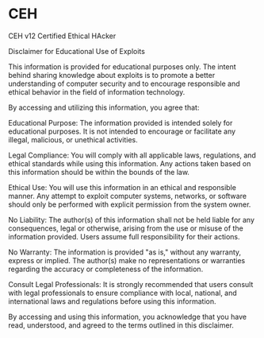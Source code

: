 # CEH
CEH v12
Certified Ethical HAcker

Disclaimer for Educational Use of Exploits

This information is provided for educational purposes only. The intent behind sharing knowledge about exploits is to promote a better understanding of computer security and to encourage responsible and ethical behavior in the field of information technology.

By accessing and utilizing this information, you agree that:

Educational Purpose: The information provided is intended solely for educational purposes. It is not intended to encourage or facilitate any illegal, malicious, or unethical activities.

Legal Compliance: You will comply with all applicable laws, regulations, and ethical standards while using this information. Any actions taken based on this information should be within the bounds of the law.

Ethical Use: You will use this information in an ethical and responsible manner. Any attempt to exploit computer systems, networks, or software should only be performed with explicit permission from the system owner.

No Liability: The author(s) of this information shall not be held liable for any consequences, legal or otherwise, arising from the use or misuse of the information provided. Users assume full responsibility for their actions.

No Warranty: The information is provided "as is," without any warranty, express or implied. The author(s) make no representations or warranties regarding the accuracy or completeness of the information.

Consult Legal Professionals: It is strongly recommended that users consult with legal professionals to ensure compliance with local, national, and international laws and regulations before using this information.

By accessing and using this information, you acknowledge that you have read, understood, and agreed to the terms outlined in this disclaimer.
